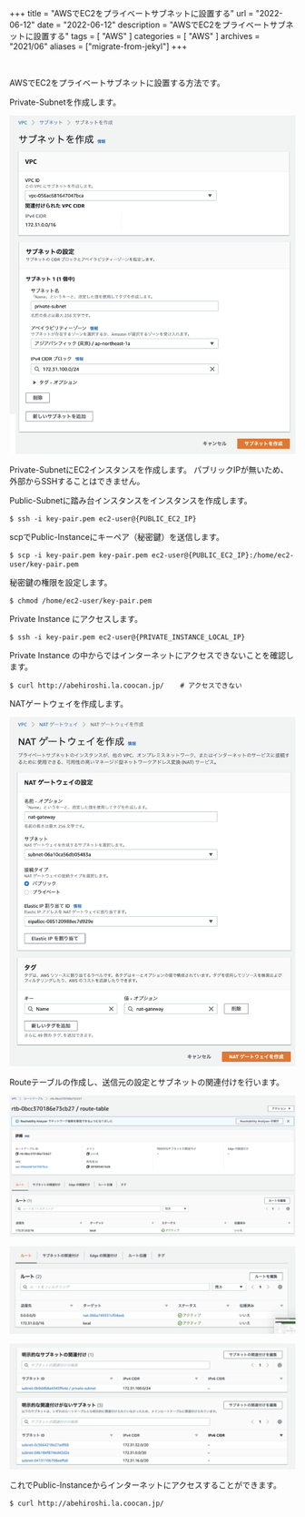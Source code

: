 +++
title =  "AWSでEC2をプライベートサブネットに設置する"
url = "2022-06-12"
date = "2022-06-12"
description = "AWSでEC2をプライベートサブネットに設置する"
tags = [
  "AWS"
]
categories = [
  "AWS"
]
archives = "2021/06"
aliases = ["migrate-from-jekyl"]
+++

<br>

AWSでEC2をプライベートサブネットに設置する方法です。

Private-Subnetを作成します。

![Image](1.png)


Private-SubnetにEC2インスタンスを作成します。
パブリックIPが無いため、外部からSSHすることはできません。

Public-Subnetに踏み台インスタンスをインスタンスを作成します。

```
$ ssh -i key-pair.pem ec2-user@{PUBLIC_EC2_IP}
```

scpでPublic-Instanceにキーペア（秘密鍵）を送信します。

```
$ scp -i key-pair.pem key-pair.pem ec2-user@{PUBLIC_EC2_IP}:/home/ec2-user/key-pair.pem
```

秘密鍵の権限を設定します。

```
$ chmod /home/ec2-user/key-pair.pem
```

Private Instance にアクセスします。

```
$ ssh -i key-pair.pem ec2-user@{PRIVATE_INSTANCE_LOCAL_IP}
```

Private Instance の中からではインターネットにアクセスできないことを確認します。

```
$ curl http://abehiroshi.la.coocan.jp/    # アクセスできない
```

NATゲートウェイを作成します。

![Image](2.png)

Routeテーブルの作成し、送信元の設定とサブネットの関連付けを行います。

![Image](3.png)

![Image](4.png)

![Image](5.png)


これでPublic-Instanceからインターネットにアクセスすることができます。

```
$ curl http://abehiroshi.la.coocan.jp/
```